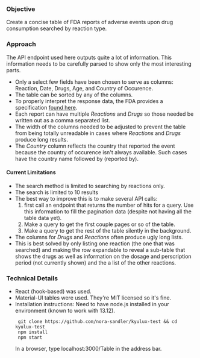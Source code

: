 ### Objective

Create a concise table of FDA reports of adverse events upon drug consumption searched by reaction type.

### Approach

The API endpoint used here outputs quite a lot of information. This information needs to be carefully parsed to show only the most interesting parts.
* Only a select few fields have been chosen to serve as columns: Reaction, Date, Drugs, Age, and Country of Occurence.
* The table can be sorted by any of the columns.
* To properly interpret the response data, the FDA provides a specification [found here](https://www.fda.gov/media/111763/download).
* Each report can have multiple *Reactions* and *Drugs* so those needed be written out as a comma separated list.
* The width of the columns needed to be adjusted to prevent the table from being totally unreadable in cases where *Reactions* and *Drugs* produce long results.
* The *Country* column reflects the country that reported the event because the country of occurence isn't always available. Such cases have the country name followed by (reported by).

#### Current Limitations
* The search method is limited to searching by reactions only.
* The search is limited to 10 results
 * The best way to improve this is to make several API calls:
   1. first call an endpoint that returns the number of hits for a query. Use this information to fill the pagination data (despite not having all the table data yet).
   2. Make a query to get the first couple pages or so of the table.
   3. Make a query to get the rest of the table silently in the background. 
* The columns for *Drugs* and *Reactions* often produce ugly long lists.
 * This is best solved by only listing one reaction (the one that was searched) and making the row expandable to reveal a sub-table that shows the drugs as well as information on the dosage and perscription period (not currently shown) and the a list of the other reactions.

### Technical Details
* React (hook-based) was used.
 * Material-UI tables were used. They're MIT licensed so it's fine.
 * Installation instructions:
   Need to have node.js installed in your environment (known to work with 13.12).
   ```
    git clone https://github.com/nora-sandler/kyulux-test && cd kyulux-test
    npm install
    npm start
   ```
   In a browser, type localhost:3000/Table in the address bar.
